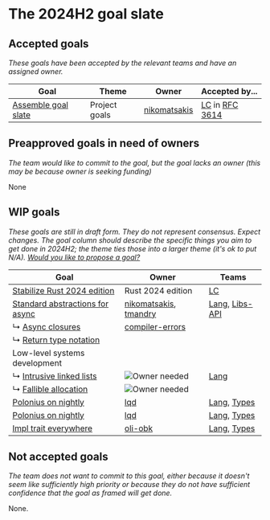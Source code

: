 # The 2024H2 goal slate

## Accepted goals

*These goals have been accepted by the relevant teams and have an assigned owner.*

| Goal                    | Theme         | Owner            | Accepted by...                                                  |
| ----------------------- | ------------- | ---------------- | --------------------------------------------------------------- |
| [Assemble goal slate][] | Project goals | [nikomatsakis][] | [LC] in [RFC 3614](https://github.com/rust-lang/rfcs/pull/3614) |

[nikomatsakis]: https://github.com/nikomatsakis/

## Preapproved goals in need of owners

*The team would like to commit to the goal, but the goal lacks an owner (this may be because owner is seeking funding)*

None

## WIP goals

*These goals are still in draft form. They do not represent consensus. Expect changes. The goal column should describe the specific things you aim to get done in 2024H2; the theme ties those into a larger theme (it's ok to put N/A). [Would you like to propose a goal?](../how_to/propose_a_goal.md)*

| Goal                                | Owner                     | Teams              |
| ----------------------------------- | ------------------------- | ------------------ |
| [Stabilize Rust 2024 edition][]     | Rust 2024 edition         | [LC]               |
| [Standard abstractions for async][] | [nikomatsakis], [tmandry] | [Lang], [Libs-API] |
| ↳ [Async closures][]                | [compiler-errors]         |                    |
| ↳ [Return type notation][]          |                           |                    |
| Low-level systems development       |                           |                    |
| ↳ [Intrusive linked lists][]        | ![Owner needed][own]      | [Lang]             |
| ↳ [Fallible allocation][]           | ![Owner needed][own]      |                    |
| [Polonius on nightly][]             | [lqd]                     | [Lang], [Types]    |
| [Polonius on nightly][]             | [lqd]                     | [Lang], [Types]    |
| [Impl trait everywhere][]           | [oli-obk]                 | [Lang], [Types]    |

## Not accepted goals

*The team does not want to commit to this goal, either because it doesn't seem like sufficiently high priority or because they do not have sufficient confidence that the goal as framed will get done.*

None.

[Assemble goal slate]: ./Project-goal-slate.md
[Stabilize Rust 2024 edition]: ./Rust-2024-Edition.md
[Standard abstractions for async]: ./Async.md
[Async closures]: ./Async--AsyncClosures.md
[Return type notation]: ./Async--AsyncClosures.md
[Intrusive linked lists]: ./Async--AsyncClosures.md
[Fallible allocation]: ./Async--AsyncClosures.md
[Return type notation]: ./Async--AsyncClosures.md
[Polonius on nightly]: ./Polonius.md
[Impl trait everywhere]: ./Impl-trait-everywhere.md

[own]: https://img.shields.io/badge/Owned%20Needed-blue

[nikomatsakis]: https://github.com/nikomatsakis
[tmandry]: https://github.com/tmandry
[lqd]: https://github.com/tmandry
[compiler-errors]: https://github.com/compiler-errors
[oli-obk]: https://github.com/oli-obk

[LC]: https://www.rust-lang.org/governance/teams/leadership-council
[Lang]: https://www.rust-lang.org/governance/teams/lang
[Types]: https://www.rust-lang.org/governance/teams/compiler#team-types
[Libs-API]: https://www.rust-lang.org/governance/teams/library#team-libs-api